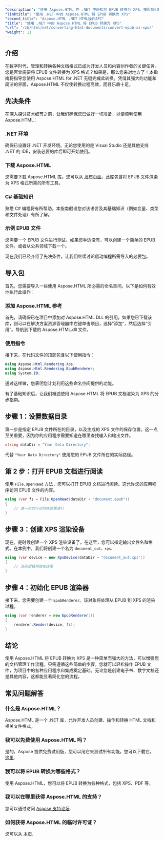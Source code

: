 ```yaml
---
"description": "使用 Aspose.HTML 在 .NET 中轻松将 EPUB 转换为 XPS。按照我们的分步指南，实现无缝文档渲染。"
"linktitle": "使用 .NET 中的 Aspose.HTML 将 EPUB 转换为 XPS"
"second_title": "Aspose.HTML .NET HTML操作API"
"title": "使用 .NET 中的 Aspose.HTML 将 EPUB 转换为 XPS"
"url": "/zh/html/net/converting-html-documents/convert-epub-as-xps/"
"weight": 11
---
```


## 介绍

在数字时代，管理和转换各种文档格式已成为开发人员和内容创作者的关键任务。您是否曾需要将 EPUB 文件转换为 XPS 格式？如果是，那么您来对地方了！本指南将指导您使用 Aspose.HTML for .NET 无缝完成此转换。凭借其强大的功能和简洁的界面，Aspose.HTML 不仅使转换过程高效，而且乐趣十足。

## 先决条件

在深入探讨技术细节之前，让我们确保您已做好一切准备，以便顺利使用 Aspose.HTML：

### .NET 环境
确保已设置好 .NET 开发环境。无论您使用的是 Visual Studio 还是其他支持 .NET 的 IDE，安装必要的库后即可开始使用。

### 下载 Aspose.HTML
您需要下载 Aspose.HTML 库。您可以从 [发布页面](https://releases.aspose.com/html/net/)。此库包含将 EPUB 文件渲染为 XPS 格式所需的所有工具。

### C# 基础知识
熟悉 C# 编程将有所帮助。本指南假设您对该语言及其基础知识（例如变量、类型和文件处理）有所了解。

### 示例 EPUB 文件
您需要一个 EPUB 文件进行测试。如果您手边没有，可以创建一个简单的 EPUB 文件，或者从公共领域下载一个。

现在我们已经介绍了先决条件，让我们继续讨论启动编程所需导入的必要包。

## 导入包

首先，您需要导入一些使用 Aspose.HTML 所必需的命名空间。以下是如何有效地执行此操作：

### 添加 Aspose.HTML 参考
首先，请确保已在项目中添加对 Aspose.HTML DLL 的引用。如果您已下载该库，则可以在解决方案资源管理器中右键单击项目，选择“添加”，然后选择“引用”。导航到下载的 Aspose.HTML.dll 文件。

### 使用指令
接下来，在代码文件的顶部包含以下使用指令：

```csharp
using Aspose.Html.Rendering.Xps;
using Aspose.Html.Rendering.EpubRenderer;
using System.IO;
```

通过这样做，您表明您计划利用这些命名空间提供的功能。

有了基础知识后，让我们概述使用 Aspose.HTML 将 EPUB 文档渲染为 XPS 的分步指南。

## 步骤 1：设置数据目录

第一步是指定 EPUB 文件所在的目录，以及生成的 XPS 文件的保存位置。这一点至关重要，因为你的应用程序需要知道在哪里查找输入和输出文件。

```csharp
string dataDir = "Your Data Directory";
```

代替 `"Your Data Directory"` 使用您的 EPUB 文件所在的实际路径。

## 第 2 步：打开 EPUB 文档进行阅读

使用 `File.OpenRead` 方法，您可以打开 EPUB 文档进行阅读。这允许您的应用程序访问 EPUB 文件的内容。

```csharp
using (var fs = File.OpenRead(dataDir + "document.epub"))
{
    // 进一步的行动将在这里进行
}
```

## 步骤 3：创建 XPS 渲染设备

现在，是时候创建一个 XPS 渲染设备了。在这里，您可以指定输出文件名和格式。在本例中，我们将创建一个名为 `document_out。xps`.

```csharp
using (var device = new XpsDevice(dataDir + "document_out.xps"))
{
    // 渲染逻辑将放在这里
}
```

## 步骤 4：初始化 EPUB 渲染器

接下来，您需要创建一个 `EpubRenderer`。该对象将处理从 EPUB 到 XPS 的渲染过程。

```csharp
using (var renderer = new EpubRenderer())
{
    renderer.Render(device, fs);
}
```

## 结论

使用 Aspose.HTML 将 EPUB 转换为 XPS 是一种简单而强大的方法，可以增强您的文档管理工作流程。只需遵循这些简单的步骤，您就可以轻松操作 EPUB 文件，为项目中的各种应用程序和集成奠定基础。无论您是创建电子书、数字文档还是其他内容，这都能显著简化您的流程。 

## 常见问题解答

### 什么是 Aspose.HTML？
Aspose.HTML 是一个 .NET 库，允许开发人员创建、操作和转换 HTML 文档和相关文件格式。

### 我可以免费使用 Aspose.HTML 吗？
是的，Aspose 提供免费试用版，您可以用它来测试所有功能。您可以下载它。 [这里](https://releases。aspose.com/).

### 我可以将 EPUB 转换为哪些格式？
使用 Aspose.HTML，您可以将 EPUB 转换为各种格式，包括 XPS、PDF 等。

### 我可以在哪里获得 Aspose.HTML 的支持？
您可以通过访问 [Aspose 支持论坛](https://forum。aspose.com/c/html/29).

### 如何获得 Aspose.HTML 的临时许可证？
您可以从 [本页](https://purchase。conholdate.com/temporary-license/).